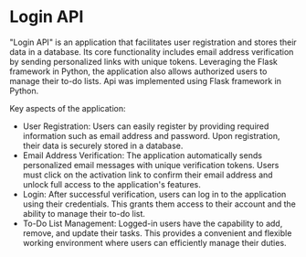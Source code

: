 # Login API
"Login API" is an application that facilitates user registration and stores their data in a database. Its core functionality includes email address verification by sending personalized links with unique tokens. Leveraging the Flask framework in Python, the application also allows authorized users to manage their to-do lists. Api was implemented using Flask framework in Python.

Key aspects of the application:

- User Registration: Users can easily register by providing required information such as email address and password. Upon registration, their data is securely stored in a database.
- Email Address Verification: The application automatically sends personalized email messages with unique verification tokens. Users must click on the activation link to confirm their email address and unlock full access to the application's features.
- Login: After successful verification, users can log in to the application using their credentials. This grants them access to their account and the ability to manage their to-do list.
- To-Do List Management: Logged-in users have the capability to add, remove, and update their tasks. This provides a convenient and flexible working environment where users can efficiently manage their duties.

  
